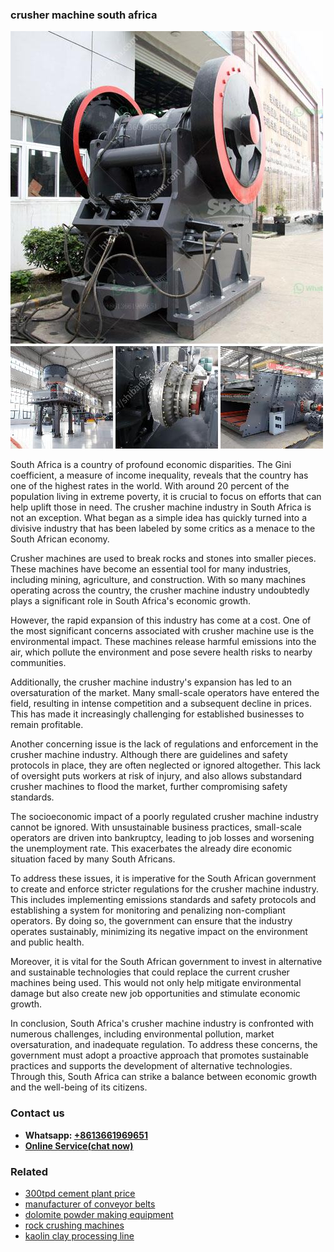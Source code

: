 <h3>crusher machine south africa</h3><img src='1702953121.jpg' alt=''><p>South Africa is a country of profound economic disparities. The Gini coefficient, a measure of income inequality, reveals that the country has one of the highest rates in the world. With around 20 percent of the population living in extreme poverty, it is crucial to focus on efforts that can help uplift those in need. The crusher machine industry in South Africa is not an exception. What began as a simple idea has quickly turned into a divisive industry that has been labeled by some critics as a menace to the South African economy.</p><p>Crusher machines are used to break rocks and stones into smaller pieces. These machines have become an essential tool for many industries, including mining, agriculture, and construction. With so many machines operating across the country, the crusher machine industry undoubtedly plays a significant role in South Africa's economic growth.</p><p>However, the rapid expansion of this industry has come at a cost. One of the most significant concerns associated with crusher machine use is the environmental impact. These machines release harmful emissions into the air, which pollute the environment and pose severe health risks to nearby communities.</p><p>Additionally, the crusher machine industry's expansion has led to an oversaturation of the market. Many small-scale operators have entered the field, resulting in intense competition and a subsequent decline in prices. This has made it increasingly challenging for established businesses to remain profitable.</p><p>Another concerning issue is the lack of regulations and enforcement in the crusher machine industry. Although there are guidelines and safety protocols in place, they are often neglected or ignored altogether. This lack of oversight puts workers at risk of injury, and also allows substandard crusher machines to flood the market, further compromising safety standards.</p><p>The socioeconomic impact of a poorly regulated crusher machine industry cannot be ignored. With unsustainable business practices, small-scale operators are driven into bankruptcy, leading to job losses and worsening the unemployment rate. This exacerbates the already dire economic situation faced by many South Africans.</p><p>To address these issues, it is imperative for the South African government to create and enforce stricter regulations for the crusher machine industry. This includes implementing emissions standards and safety protocols and establishing a system for monitoring and penalizing non-compliant operators. By doing so, the government can ensure that the industry operates sustainably, minimizing its negative impact on the environment and public health.</p><p>Moreover, it is vital for the South African government to invest in alternative and sustainable technologies that could replace the current crusher machines being used. This would not only help mitigate environmental damage but also create new job opportunities and stimulate economic growth.</p><p>In conclusion, South Africa's crusher machine industry is confronted with numerous challenges, including environmental pollution, market oversaturation, and inadequate regulation. To address these concerns, the government must adopt a proactive approach that promotes sustainable practices and supports the development of alternative technologies. Through this, South Africa can strike a balance between economic growth and the well-being of its citizens.</p><h3>Contact us</h3><ul><li><strong>Whatsapp:&nbsp;<a href="https://wa.me/8613661969651">+8613661969651</a></strong></li><li><a href="https://swt.shibang-china.com/?git&amp;zhl&amp;crusher machine south africa"><strong>Online Service(chat now)</strong></a></li></ul><h3>Related</h3><ul><li><a href='300tpd cement plant price.md'>300tpd cement plant price</a></li><li><a href='manufacturer of conveyor belts.md'>manufacturer of conveyor belts</a></li><li><a href='dolomite powder making equipment.md'>dolomite powder making equipment</a></li><li><a href='rock crushing machines.md'>rock crushing machines</a></li><li><a href='kaolin clay processing line.md'>kaolin clay processing line</a></li></ul>